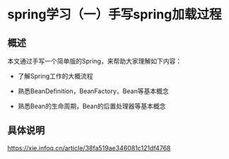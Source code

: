 # spring学习（一）手写spring加载过程
## 概述

本文通过手写一个简单版的Spring，来帮助大家理解如下内容：

+ 了解Spring工作的大概流程

+ 熟悉BeanDefinition，BeanFactory，Bean等基本概念

+ 熟悉Bean的生命周期，Bean的后置处理器等基本概念

## 具体说明

https://xie.infoq.cn/article/38fa519ae346081c121df4768
